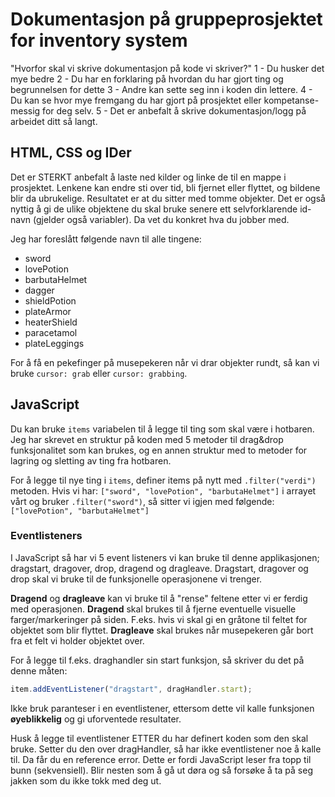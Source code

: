 # Dokumentasjon på gruppeprosjektet for inventory system
"Hvorfor skal vi skrive dokumentasjon på kode vi skriver?"
1 - Du husker det mye bedre
2 - Du har en forklaring på hvordan du har gjort ting og begrunnelsen for dette
3 - Andre kan sette seg inn i koden din lettere.
4 - Du kan se hvor mye fremgang du har gjort på prosjektet eller kompetanse-messig for deg selv.
5 - Det er anbefalt å skrive dokumentasjon/logg på arbeidet ditt så langt.

## HTML, CSS og IDer
Det er STERKT anbefalt å laste ned kilder og linke de til en mappe i prosjektet. 
Lenkene kan endre sti over tid, bli fjernet eller flyttet, og bildene blir da ubrukelige. Resultatet er at du sitter med tomme objekter.
Det er også nyttig å gi de ulike objektene du skal bruke senere ett selvforklarende id-navn (gjelder også variabler). Da vet du konkret hva du jobber med.

Jeg har foreslått følgende navn til alle tingene: 
- sword
- lovePotion
- barbutaHelmet
- dagger
- shieldPotion
- plateArmor
- heaterShield
- paracetamol
- plateLeggings

For å få en pekefinger på musepekeren når vi drar objekter rundt, så kan vi bruke ``cursor: grab`` eller ``cursor: grabbing``.
## JavaScript

Du kan bruke ``items`` variabelen til å legge til ting som skal være i hotbaren. 
Jeg har skrevet en struktur på koden med 5 metoder til drag&drop funksjonalitet som kan brukes, og en annen struktur med to metoder for lagring og sletting av ting fra hotbaren.

For å legge til nye ting i ``items``, definer items på nytt med ``.filter("verdi")`` metoden.
Hvis vi har:
```["sword", "lovePotion", "barbutaHelmet"]``` 
i arrayet vårt og bruker ``.filter("sword")``, så sitter vi igjen med følgende:
```["lovePotion", "barbutaHelmet"]``` 

### Eventlisteners
I JavaScript så har vi 5 event listeners vi kan bruke til denne applikasjonen; dragstart, dragover, drop, dragend og dragleave.
Dragstart, dragover og drop skal vi bruke til de funksjonelle operasjonene vi trenger.

**Dragend** og **dragleave** kan vi bruke til å "rense" feltene etter vi er ferdig med operasjonen. 
**Dragend** skal brukes til å fjerne eventuelle visuelle farger/markeringer på siden. F.eks. hvis vi skal gi en gråtone til feltet for objektet som blir flyttet.
**Dragleave** skal brukes når musepekeren går bort fra et felt vi holder objektet over.

For å legge til f.eks. draghandler sin start funksjon, så skriver du det på denne måten:
```javascript
item.addEventListener("dragstart", dragHandler.start); 
```
Ikke bruk paranteser i en eventlistener, ettersom dette vil kalle funksjonen __øyeblikkelig__ og gi uforventede resultater.

Husk å legge til eventlistener ETTER du har definert koden som den skal bruke. Setter du den over dragHandler, så har ikke eventlistener noe å kalle til.
Da får du en reference error.
Dette er fordi JavaScript leser fra topp til bunn (sekvensiell). Blir nesten som å gå ut døra og så forsøke å ta på seg jakken som du ikke tokk med deg ut.